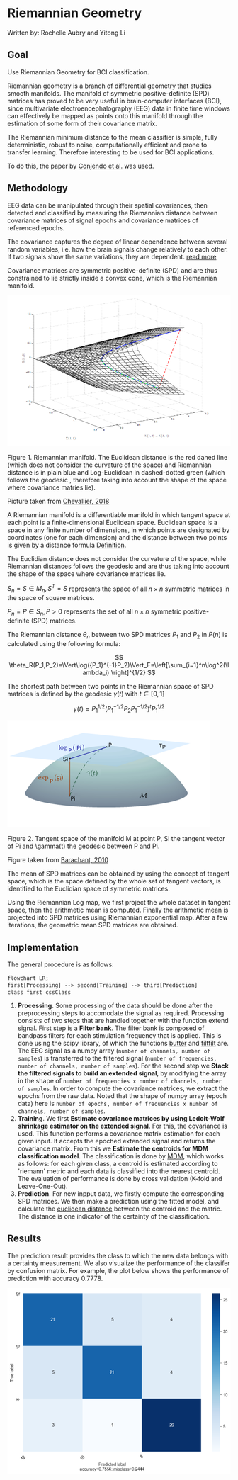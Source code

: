 # Riemannian Geometry

Written by: Rochelle Aubry and Yitong Li

## Goal

Use Riemannian Geometry for BCI classification.

Riemannian geometry is a branch of differential geometry that studies smooth manifolds. The manifold of symmetric positive-definite (SPD) matrices has proved to be very useful in brain-computer interfaces (BCI), since multivariate electroencephalography (EEG) data in finite time windows can effectively be mapped as points onto this manifold through the estimation of some form of their covariance matrix.

The Riemannian minimum distance to the mean classifier is simple, fully deterministic, robust to noise, computationally efficient and prone to transfer learning. Therefore interesting to be used for BCI applications.

To do this, the paper by [Conjendo et al.](https://hal.archives-ouvertes.fr/hal-02315131/document) was used.

## Methodology

EEG data can be manipulated through their spatial covariances, then detected and classified by measuring the Riemannian distance between covariance matrices of signal epochs and covariance matrices of referenced epochs.

The covariance captures the degree of linear dependence between several random variables, i.e. how the brain signals change relatively to each other. If two signals show the same variations, they are dependent. [read more](https://hal.uvsq.fr/hal-01710089)

Covariance matrices are symmetric positive-definite (SPD) and are thus constrained to lie strictly inside a convex cone, which is the Riemannian manifold.

![alt text for screen readers](./images/riemannian_manifold.png "Text to show on mouseover")

Figure 1. Riemannian manifold. The Euclidean distance is the red dahed line (which does not consider the curvature of the space) and Riemannian distance is in plain blue and Log-Euclidean in dashed-dotted green (which follows the geodesic , therefore taking into account the shape of the space where covariance matries lie).

Picture taken from [Chevallier, 2018](https://www.researchgate.net/publication/323358565_Riemannian_Classification_for_SSVEP-Based_BCI_Offline_versus_Online_Implementations)

A Riemannian manifold is a differentiable manifold in which tangent space at each point is a finite-dimensional Euclidean space. Euclidean space is a space in any finite number of dimensions, in which points are designated by coordinates (one for each dimension) and the distance between two points is given by a distance formula [Definition](https://www.britannica.com/science/Euclidean-space).

The Euclidian distance does not consider the curvature of the space, while Riemannian distances follows the geodesic and are thus taking into account the shape of the space where covariance matrices lie.

$S_n={S\in M_n, S^T=S}$ represents the space of all $n×n$ symmetric matrices in the space of square matrices.

$P_n={P \in S_n, P>0}$ represents the set of all $n×n$ symmetric positive-definite (SPD) matrices.

The Riemannian distance $\theta_n$ between two SPD matrices $P_1$ and $P_2$ in $P(n)$ is calculated using the following formula:

$$
\theta_R(P_1,P_2)=\Vert\log({P_1}^{-1}P_2)\Vert_F=\left[\sum_{i=1}^n\log^2(\lambda_i)  \right]^{1/2}
$$

The shortest path between two points in the Riemannian space of SPD matrices is defined by the geodesic $\gamma(t)$ with $t\in [0,1]$

$$
\gamma(t)=P_1^{1/2}(P_1^{-1/2}P_2P_1^{-1/2})^tP_1^{1/2}
$$

![alt text](./images/geodesic.png "Text to show on mouseover")

Figure 2. Tangent space of the manifold M at point P, Si the tangent vector of Pi and \gamma(t) the geodesic between P and Pi.

Figure taken from [Barachant, 2010](https://hal.archives-ouvertes.fr/hal-00602700/document)

The mean of SPD matrices can be obtained by using the concept of tangent space, which is the space defined by the whole set of tangent vectors, is identified to the Euclidian space of symmetric matrices.

Using the Riemannian Log map, we first project the whole dataset in tangent space, then the arithmetic mean is computed. Finally the arithmetic mean is projected into SPD matrices using Riemannian exponential map. After a few iterations, the geometric mean SPD matrices are obtained.

## Implementation

The general procedure is as follows:

```mermaid
flowchart LR;
first[Processing] --> second[Training] --> third[Prediction]
class first cssClass
```

1. **Processing**.
   Some processing of the data should be done after the preprocessing steps to accomodate the signal as required.
   Processing consists of two steps that are handled together with the function extend signal.
   First step is a **Filter bank**. The filter bank is composed of bandpass filters for each stimulation frequency that is applied. This is done using the scipy library, of which the functions [butter](https://docs.scipy.org/doc/scipy/reference/generated/scipy.signal.butter.html) and [filtfilt](https://docs.scipy.org/doc/scipy/reference/generated/scipy.signal.filtfilt.html) are. The EEG signal as a numpy array (`number of channels, number of samples`) is transferred to the filtered signal (`number of frequencies, number of channels, number of samples`). For the second step we **Stack the filtered signals to build an extended signal**, by modifying the array in the shape of `number of frequencies x number of channels, number of samples`. In order to compute the covariance matrices, we extract the epochs from the raw data. Noted that the shape of numpy array (epoch data) here is `number of epochs, number of frequencies x number of channels, number of samples`.
2. **Training**.
   We first **Estimate covariance matrices by using Ledoit-Wolf shrinkage estimator on the extended signal**.
   For this, the [covariance](https://pyriemann.readthedocs.io/en/latest/generated/pyriemann.utils.covariance.covariances.html#pyriemann.utils.covariance.covariances) is used.
   This function performs a covariance matrix estimation for each given input. It accepts the epoched extended signal and returns the covariance matrix.
   From this we **Estimate the centroids for MDM classification model**.
   The classification is done by [MDM](https://pyriemann.readthedocs.io/en/latest/generated/pyriemann.classification.MDM.html#pyriemann.classification.MDM), which works as follows: for each given class, a centroid is estimated according to 'riemann' metric and each data is classified into the nearest centroid. The evaluation of performance is done by cross validation (K-fold and Leave-One-Out).
3. **Prediction**.
   For new inpput data, we firstly compute the corresponding SPD matrices. We then make a prediction using the fitted model, and calculate the [euclidean distance](https://pyriemann.readthedocs.io/en/latest/generated/pyriemann.utils.distance.distance.html#pyriemann.utils.distance.distance) between the centroid and the matric. The distance is one indicator of the certainty of the classification.

## Results

The prediction result provides the class to which the new data belongs with a certainty measurement. We also visualize the performance of the classifer by confusion matrix. For example, the plot below shows the performance of prediction with accuracy 0.7778.

![alt text](./images/riemann_cm.png "Text to show on mouseover")

